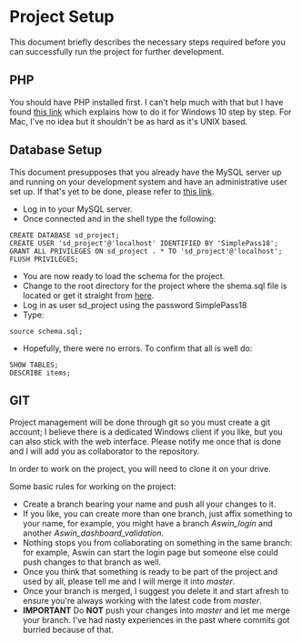 # Project Setup

This document briefly describes the necessary steps required before you can successfully run the project for further development.

## PHP

You should have PHP installed first. I can't help much with that but I have found [this link](https://www.jeffgeerling.com/blog/2018/installing-php-7-and-composer-on-windows-10) which explains how to do it for Windows 10 step by step. For Mac, I've no idea but it shouldn't be as hard as it's UNIX based.

## Database Setup

This document presupposes that you already have the MySQL server up and running on your development system and have an administrative user set up. If that's yet to be done, please refer to [this link](https://dev.mysql.com/doc/mysql/en/windows-installation.html).

- Log in to your MySQL server.
- Once connected and in the shell type the following:

```
CREATE DATABASE sd_project;
CREATE USER 'sd_project'@'localhost' IDENTIFIED BY 'SimplePass18';
GRANT ALL PRIVILEGES ON sd_project . * TO 'sd_project'@'localhost';
FLUSH PRIVILEGES;
```

- You are now ready to load the schema for the project. 
- Change to the root directory for the project where the shema.sql file is located or get it straight from [here](https://github.com/smassy/sysdev/raw/master/schema.sql).
- Log in as user sd_project using the password SimplePass18
- Type:

```
source schema.sql;
```

- Hopefully, there were no errors. To confirm that all is well do:

```
SHOW TABLES;
DESCRIBE items;
```

## GIT

Project management will be done through git so you must create a git account; I believe there is a dedicated Windows client if you like, but you can also stick with the web interface. Please notify me once that is done and I will add you as collaborator to the repository.

In order to work on the project, you will need to clone it on your drive.

Some basic rules for working on the project:

- Create a branch bearing your name and push all your changes to it. 
- If you like, you can create more than one branch, just affix something to your name, for example, you might have a branch *Aswin_login* and another *Aswin_dashboard_validation*.
- Nothing stops you from collaborating on something in the same branch: for example, Aswin can start the login page but someone else could push changes to that branch as well.
- Once you think that something is ready to be part of the project and used by all, please tell me and I will merge it into *master*.
- Once your branch is merged, I suggest you delete it and start afresh to ensure you're always working with the latest code from *master*.
- **IMPORTANT** Do **NOT** push your changes into *master* and let me merge your branch. I've had nasty experiences in the past where commits got burried because of that.

